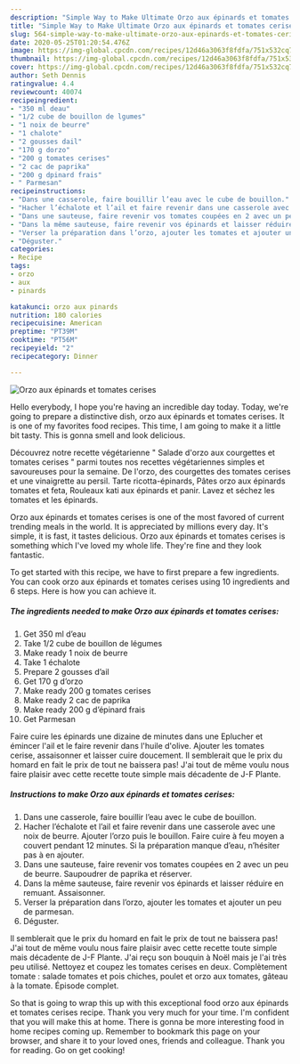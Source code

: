 ```yaml
---
description: "Simple Way to Make Ultimate Orzo aux épinards et tomates cerises"
title: "Simple Way to Make Ultimate Orzo aux épinards et tomates cerises"
slug: 564-simple-way-to-make-ultimate-orzo-aux-epinards-et-tomates-cerises
date: 2020-05-25T01:20:54.476Z
image: https://img-global.cpcdn.com/recipes/12d46a3063f8fdfa/751x532cq70/orzo-aux-epinards-et-tomates-cerises-photo-principale-de-la-recette.jpg
thumbnail: https://img-global.cpcdn.com/recipes/12d46a3063f8fdfa/751x532cq70/orzo-aux-epinards-et-tomates-cerises-photo-principale-de-la-recette.jpg
cover: https://img-global.cpcdn.com/recipes/12d46a3063f8fdfa/751x532cq70/orzo-aux-epinards-et-tomates-cerises-photo-principale-de-la-recette.jpg
author: Seth Dennis
ratingvalue: 4.4
reviewcount: 40074
recipeingredient:
- "350 ml deau"
- "1/2 cube de bouillon de lgumes"
- "1 noix de beurre"
- "1 chalote"
- "2 gousses dail"
- "170 g dorzo"
- "200 g tomates cerises"
- "2 cac de paprika"
- "200 g dpinard frais"
- " Parmesan"
recipeinstructions:
- "Dans une casserole, faire bouillir l’eau avec le cube de bouillon."
- "Hacher l’échalote et l’ail et faire revenir dans une casserole avec une noix de beurre. Ajouter l’orzo puis le bouillon. Faire cuire à feu moyen a couvert pendant 12 minutes. Si la préparation manque d’eau, n’hésiter pas à en ajouter."
- "Dans une sauteuse, faire revenir vos tomates coupées en 2 avec un peu de beurre. Saupoudrer de paprika et réserver."
- "Dans la même sauteuse, faire revenir vos épinards et laisser réduire en remuant. Assaisonner."
- "Verser la préparation dans l’orzo, ajouter les tomates et ajouter un peu de parmesan."
- "Déguster."
categories:
- Recipe
tags:
- orzo
- aux
- pinards

katakunci: orzo aux pinards 
nutrition: 180 calories
recipecuisine: American
preptime: "PT39M"
cooktime: "PT56M"
recipeyield: "2"
recipecategory: Dinner

---
```



![Orzo aux épinards et tomates cerises](https://img-global.cpcdn.com/recipes/12d46a3063f8fdfa/751x532cq70/orzo-aux-epinards-et-tomates-cerises-photo-principale-de-la-recette.jpg)

Hello everybody, I hope you're having an incredible day today. Today, we're going to prepare a distinctive dish, orzo aux épinards et tomates cerises. It is one of my favorites food recipes. This time, I am going to make it a little bit tasty. This is gonna smell and look delicious.

Découvrez notre recette végétarienne &#34; Salade d&#39;orzo aux courgettes et tomates cerises &#34; parmi toutes nos recettes végétariennes simples et savoureuses pour la semaine. De l&#39;orzo, des courgettes des tomates cerises et une vinaigrette au persil. Tarte ricotta-épinards, Pâtes orzo aux épinards tomates et feta, Rouleaux kati aux épinards et panir. Lavez et séchez les tomates et les épinards.

Orzo aux épinards et tomates cerises is one of the most favored of current trending meals in the world. It is appreciated by millions every day. It's simple, it is fast, it tastes delicious. Orzo aux épinards et tomates cerises is something which I've loved my whole life. They're fine and they look fantastic.


To get started with this recipe, we have to first prepare a few ingredients. You can cook orzo aux épinards et tomates cerises using 10 ingredients and 6 steps. Here is how you can achieve it.

<!--inarticleads1-->

##### The ingredients needed to make Orzo aux épinards et tomates cerises:

1. Get 350 ml d’eau
1. Take 1/2 cube de bouillon de légumes
1. Make ready 1 noix de beurre
1. Take 1 échalote
1. Prepare 2 gousses d’ail
1. Get 170 g d’orzo
1. Make ready 200 g tomates cerises
1. Make ready 2 cac de paprika
1. Make ready 200 g d’épinard frais
1. Get  Parmesan


Faire cuire les épinards une dizaine de minutes dans une Eplucher et émincer l&#39;ail et le faire revenir dans l&#39;huile d&#39;olive. Ajouter les tomates cerise, assaisonner et laisser cuire doucement. Il semblerait que le prix du homard en fait le prix de tout ne baissera pas! J&#39;ai tout de même voulu nous faire plaisir avec cette recette toute simple mais décadente de J-F Plante. 

<!--inarticleads2-->

##### Instructions to make Orzo aux épinards et tomates cerises:

1. Dans une casserole, faire bouillir l’eau avec le cube de bouillon.
1. Hacher l’échalote et l’ail et faire revenir dans une casserole avec une noix de beurre. Ajouter l’orzo puis le bouillon. Faire cuire à feu moyen a couvert pendant 12 minutes. Si la préparation manque d’eau, n’hésiter pas à en ajouter.
1. Dans une sauteuse, faire revenir vos tomates coupées en 2 avec un peu de beurre. Saupoudrer de paprika et réserver.
1. Dans la même sauteuse, faire revenir vos épinards et laisser réduire en remuant. Assaisonner.
1. Verser la préparation dans l’orzo, ajouter les tomates et ajouter un peu de parmesan.
1. Déguster.


Il semblerait que le prix du homard en fait le prix de tout ne baissera pas! J&#39;ai tout de même voulu nous faire plaisir avec cette recette toute simple mais décadente de J-F Plante. J&#39;ai reçu son bouquin à Noël mais je l&#39;ai très peu utilisé. Nettoyez et coupez les tomates cerises en deux. Complètement tomate : salade tomates et pois chiches, poulet et orzo aux tomates, gâteau à la tomate. Épisode complet. 

So that is going to wrap this up with this exceptional food orzo aux épinards et tomates cerises recipe. Thank you very much for your time. I'm confident that you will make this at home. There is gonna be more interesting food in home recipes coming up. Remember to bookmark this page on your browser, and share it to your loved ones, friends and colleague. Thank you for reading. Go on get cooking!
